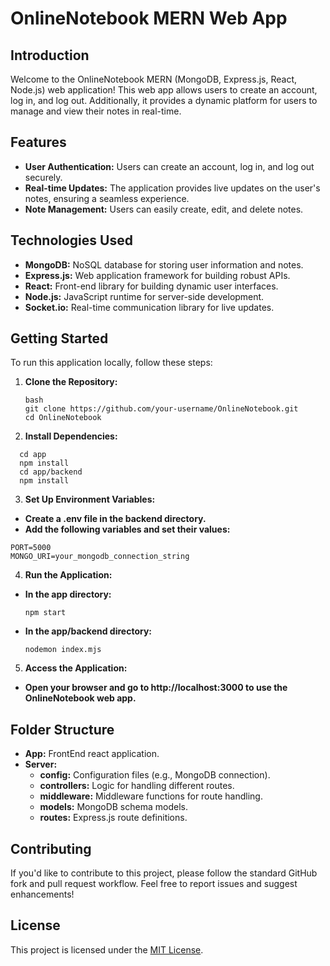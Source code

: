 # OnlineNotebook MERN Web App

## Introduction

Welcome to the OnlineNotebook MERN (MongoDB, Express.js, React, Node.js) web application! This web app allows users to create an account, log in, and log out. Additionally, it provides a dynamic platform for users to manage and view their notes in real-time.

## Features

- **User Authentication:** Users can create an account, log in, and log out securely.
- **Real-time Updates:** The application provides live updates on the user's notes, ensuring a seamless experience.
- **Note Management:** Users can easily create, edit, and delete notes.

## Technologies Used

- **MongoDB:** NoSQL database for storing user information and notes.
- **Express.js:** Web application framework for building robust APIs.
- **React:** Front-end library for building dynamic user interfaces.
- **Node.js:** JavaScript runtime for server-side development.
- **Socket.io:** Real-time communication library for live updates.

## Getting Started

To run this application locally, follow these steps:

1. **Clone the Repository:**
   ```
   bash
   git clone https://github.com/your-username/OnlineNotebook.git
   cd OnlineNotebook
   ```
2. **Install Dependencies:**
  ```
    cd app
    npm install
    cd app/backend
    npm install
  ```
3. **Set Up Environment Variables:**
  - **Create a .env file in the backend directory.**
  - **Add the following variables and set their values:**
   ```
   PORT=5000
   MONGO_URI=your_mongodb_connection_string
   ```
4. **Run the Application:**
  - **In the app directory:**
    ```
    npm start
    ```
  - **In the app/backend directory:**
    ```
    nodemon index.mjs
    ```
5. **Access the Application:**
  - **Open your browser and go to http://localhost:3000 to use the OnlineNotebook web app.**

## Folder Structure
- **App:** FrontEnd react application.
- **Server:**
  - **config:** Configuration files (e.g., MongoDB connection).
  - **controllers:** Logic for handling different routes.
  - **middleware:** Middleware functions for route handling.
  - **models:** MongoDB schema models.
  - **routes:** Express.js route definitions.

## Contributing
If you'd like to contribute to this project, please follow the standard GitHub fork and pull request workflow. Feel free to report issues and suggest enhancements!

## License
This project is licensed under the [MIT License](LICENSE).
